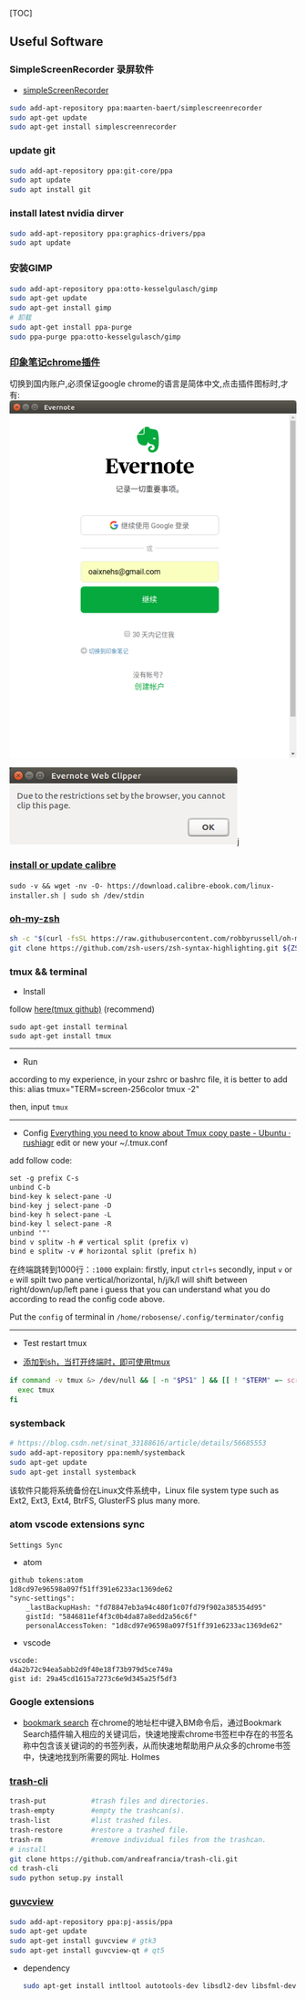 [TOC]

## Useful Software

### SimpleScreenRecorder 录屏软件
- [simpleScreenRecorder](http://www.maartenbaert.be/simplescreenrecorder/#download)
```sh
sudo add-apt-repository ppa:maarten-baert/simplescreenrecorder
sudo apt-get update
sudo apt-get install simplescreenrecorder
```

### update git
```sh
sudo add-apt-repository ppa:git-core/ppa  
sudo apt update  
sudo apt install git
```

### install latest nvidia dirver
```sh
sudo add-apt-repository ppa:graphics-drivers/ppa
sudo apt update
```

### 安装GIMP

```sh
sudo add-apt-repository ppa:otto-kesselgulasch/gimp
sudo apt-get update
sudo apt-get install gimp
# 卸载
sudo apt-get install ppa-purge
sudo ppa-purge ppa:otto-kesselgulasch/gimp
```

### [印象笔记chrome插件](https://jingyan.baidu.com/article/546ae18527e4811149f28c18.html)
切换到国内账户,必须保证google chrome的语言是简体中文,点击插件图标时,才有:
![33fb570a](img/33fb570a.png)

![1aedfa9e](img/1aedfa9e.png)j



### [install or update calibre](https://calibre-ebook.com/download_linux)

`sudo -v && wget -nv -O- https://download.calibre-ebook.com/linux-installer.sh | sudo sh /dev/stdin`

### [oh-my-zsh](https://github.com/robbyrussell/oh-my-zsh)
```sh
sh -c "$(curl -fsSL https://raw.githubusercontent.com/robbyrussell/oh-my-zsh/master/tools/install.sh)"
git clone https://github.com/zsh-users/zsh-syntax-highlighting.git ${ZSH_CUSTOM:-~/.oh-my-zsh/custom}/plugins/zsh-syntax-highlighting

```
### tmux && terminal
+ Install

follow [here(tmux github)](https://github.com/tmux/tmux) (recommend)
```  
sudo apt-get install terminal
sudo apt-get install tmux
```
***
+ Run

according to my experience, in your zshrc or bashrc file, it is better to add this:  alias tmux="TERM=screen-256color tmux -2"

then, input `tmux`
***
+ Config
  [Everything you need to know about Tmux copy paste - Ubuntu · rushiagr](http://www.rushiagr.com/blog/2016/06/16/everything-you-need-to-know-about-tmux-copy-pasting-ubuntu/)
  edit or new your ~/.tmux.conf

add follow code:
```  
set -g prefix C-s
unbind C-b
bind-key k select-pane -U
bind-key j select-pane -D
bind-key h select-pane -L
bind-key l select-pane -R
unbind '"'
bind v splitw -h # vertical split (prefix v)
bind e splitw -v # horizontal split (prefix h)

```
在终端跳转到1000行：`:1000`
explain:
firstly, input `ctrl+s`
secondly, input `v` or `e` will spilt two pane vertical/horizontal, h/j/k/l will shift between right/down/up/left pane
i guess that you can understand what you do according to read the config code above.

Put the `config` of terminal in `/home/robosense/.config/terminator/config`

***

+ Test
  restart tmux

+ [添加到sh，当打开终端时，即可使用tmux](https://unix.stackexchange.com/questions/43601/how-can-i-set-my-default-shell-to-start-up-tmux)
```sh
if command -v tmux &> /dev/null && [ -n "$PS1" ] && [[ ! "$TERM" =~ screen ]] && [[ ! "$TERM" =~ tmux ]] && [ -z "$TMUX" ]; then
  exec tmux
fi
```

### systemback
```sh
# https://blog.csdn.net/sinat_33188616/article/details/56685553
sudo add-apt-repository ppa:nemh/systemback
sudo apt-get update
sudo apt-get install systemback
```
该软件只能将系统备份在Linux文件系统中，Linux file system type such as Ext2, Ext3, Ext4, BtrFS, GlusterFS plus many more.

### atom vscode extensions sync
`Settings Sync`
+ atom
```
github tokens:atom
1d8cd97e96598a097f51ff391e6233ac1369de62
"sync-settings":
    _lastBackupHash: "fd78847eb3a94c480f1c07fd79f902a385354d95"
    gistId: "5846811ef4f3c0b4da87a8edd2a56c6f"
    personalAccessToken: "1d8cd97e96598a097f51ff391e6233ac1369de62"
```
+ vscode
```
vscode:
d4a2b72c94ea5abb2d9f40e18f73b979d5ce749a
gist id: 29a45cd1615a7273c6e9d345a25f5df3
```

### Google extensions
+ [bookmark search](https://www.cnblogs.com/thebeauty/p/7189569.html)
  在chrome的地址栏中键入BM命令后，通过Bookmark Search插件输入相应的关键词后，快速地搜索chrome书签栏中存在的书签名称中包含该关键词的的书签列表，从而快速地帮助用户从众多的chrome书签中，快速地找到所需要的网址.
  Holmes

### [trash-cli](https://www.tecmint.com/trash-cli-manage-linux-trash-from-command-line/)

```sh
trash-put           #trash files and directories.
trash-empty         #empty the trashcan(s).
trash-list          #list trashed files.
trash-restore       #restore a trashed file.
trash-rm            #remove individual files from the trashcan.
# install
git clone https://github.com/andreafrancia/trash-cli.git
cd trash-cli
sudo python setup.py install
```



### [guvcview](http://guvcview.sourceforge.net/Doc.html)

```sh
sudo add-apt-repository ppa:pj-assis/ppa
sudo apt-get update
sudo apt-get install guvcview # gtk3
sudo apt-get install guvcview-qt # qt5
```

+ dependency

  ```sh
  sudo apt-get install intltool autotools-dev libsdl2-dev libsfml-dev libgtk-3-dev portaudio19-dev libpng12-dev libavcodec-dev libavutil-dev libv4l-dev libudev-dev libusb-1.0-0-dev libpulse-dev libgsl0-dev
  ```
